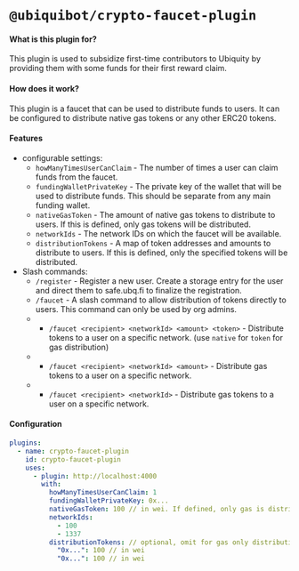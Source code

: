 # `@ubiquibot/crypto-faucet-plugin`

#### What is this plugin for?

This plugin is used to subsidize first-time contributors to Ubiquity by providing them with some funds for their first reward claim.

#### How does it work?

This plugin is a faucet that can be used to distribute funds to users. It can be configured to distribute native gas tokens or any other ERC20 tokens.

#### Features

- configurable settings:
  - `howManyTimesUserCanClaim` - The number of times a user can claim funds from the faucet.
  - `fundingWalletPrivateKey` - The private key of the wallet that will be used to distribute funds. This should be separate from any main funding wallet.
  - `nativeGasToken` - The amount of native gas tokens to distribute to users. If this is defined, only gas tokens will be distributed.
  - `networkIds` - The network IDs on which the faucet will be available.
  - `distributionTokens` - A map of token addresses and amounts to distribute to users. If this is defined, only the specified tokens will be distributed.
- Slash commands:
  - `/register` - Register a new user. Create a storage entry for the user and direct them to safe.ubq.fi to finalize the registration.
  - `/faucet` - A slash command to allow distribution of tokens directly to users. This command can only be used by org admins.
  - - `/faucet <recipient> <networkId> <amount> <token>` - Distribute tokens to a user on a specific network. (use `native` for `token` for gas distribution)
  - - `/faucet <recipient> <networkId> <amount>` - Distribute gas tokens to a user on a specific network.
  - - `/faucet <recipient> <networkId>` - Distribute gas tokens to a user on a specific network.

#### Configuration

```yml
plugins:
  - name: crypto-faucet-plugin
    id: crypto-faucet-plugin
    uses:
      - plugin: http://localhost:4000
        with:
          howManyTimesUserCanClaim: 1
          fundingWalletPrivateKey: 0x...
          nativeGasToken: 100 // in wei. If defined, only gas is distributed
          networkIds:
            - 100
            - 1337
          distributionTokens: // optional, omit for gas only distribution
            "0x...": 100 // in wei
            "0x...": 100 // in wei
```
